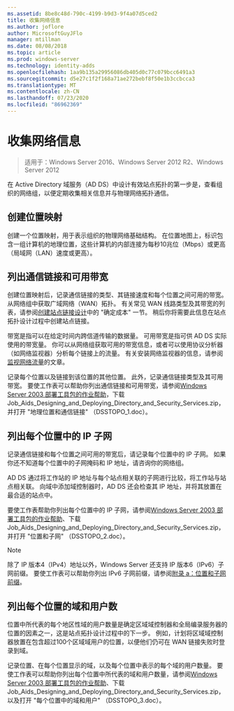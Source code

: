```yaml
---
ms.assetid: 8be8c48d-790c-4199-b9d3-9f4a07d5ced2
title: 收集网络信息
ms.author: joflore
author: MicrosoftGuyJFlo
manager: mtillman
ms.date: 08/08/2018
ms.topic: article
ms.prod: windows-server
ms.technology: identity-adds
ms.openlocfilehash: 1aa9b135a29956086db405d0c77c079bcc6491a3
ms.sourcegitcommit: d5e27c1f2f168a71ae272bebf8f50e1b3ccbcca3
ms.translationtype: MT
ms.contentlocale: zh-CN
ms.lasthandoff: 07/23/2020
ms.locfileid: "86962369"
---
```

# <a name="collecting-network-information"></a>收集网络信息

> 适用于：Windows Server 2016、Windows Server 2012 R2、Windows Server 2012

在 Active Directory 域服务（AD DS）中设计有效站点拓扑的第一步是，查看组织的网络组，以便定期收集相关信息并与物理网络拓扑通信。

## <a name="creating-a-location-map"></a>创建位置映射

创建一个位置映射，用于表示组织的物理网络基础结构。 在位置地图上，标识包含一组计算机的地理位置，这些计算机的内部连接为每秒10兆位（Mbps）或更高（局域网（LAN）速度或更高）。

## <a name="listing-communication-links-and-available-bandwidth"></a>列出通信链接和可用带宽

创建位置映射后，记录通信链接的类型、其链接速度和每个位置之间可用的带宽。 从网络组中获取广域网络（WAN）拓扑。 有关常见 WAN 线路类型及其带宽的列表，请参阅[创建站点链接设计](../../ad-ds/plan/Creating-a-Site-Link-Design.md)中的 "确定成本" 一节。 稍后你将需要此信息在站点拓扑设计过程中创建站点链接。

带宽是指可以在给定时间内跨信道传输的数据量。 可用带宽是指可供 AD DS 实际使用的带宽量。 你可以从网络组获取可用的带宽信息，或者可以使用协议分析器（如网络监视器）分析每个链接上的流量。 有关安装网络监视器的信息，请参阅[监视网络流量](/previous-versions/windows/it-pro/windows-server-2003/cc783075(v=ws.10))的文章。

记录每个位置以及链接到该位置的其他位置。 此外，记录通信链接类型及其可用带宽。 要使工作表可以帮助你列出通信链接和可用带宽，请参阅[Windows Server 2003 部署工具包的作业帮助](https://microsoft.com/download/details.aspx?id=9608)，下载 Job_Aids_Designing_and_Deploying_Directory_and_Security_Services.zip，并打开 "地理位置和通信链接" （DSSTOPO_1.doc）。

## <a name="listing-ip-subnets-within-each-location"></a>列出每个位置中的 IP 子网

记录通信链接和每个位置之间可用的带宽后，请记录每个位置中的 IP 子网。 如果你还不知道每个位置中的子网掩码和 IP 地址，请咨询你的网络组。

AD DS 通过将工作站的 IP 地址与每个站点相关联的子网进行比较，将工作站与站点相关联。 向域中添加域控制器时，AD DS 还会检查其 IP 地址，并将其放置在最合适的站点中。

要使工作表帮助你列出每个位置中的 IP 子网，请参阅[Windows Server 2003 部署工具包的作业帮助](https://microsoft.com/download/details.aspx?id=9608)、下载 Job_Aids_Designing_and_Deploying_Directory_and_Security_Services.zip，并打开 "位置和子网" （DSSTOPO_2.doc）。

> [!NOTE]
> 除了 IP 版本4（IPv4）地址以外，Windows Server 还支持 IP 版本6（IPv6）子网前缀。 要使工作表可以帮助你列出 IPv6 子网前缀，请参阅[附录 a：位置和子网前缀](../../ad-ds/plan/Appendix-A--Locations-and-Subnet-Prefixes.md)。

## <a name="listing-domains-and-number-of-users-for-each-location"></a>列出每个位置的域和用户数

位置中所代表的每个地区性域的用户数量是确定区域域控制器和全局编录服务器的位置的因素之一，这是站点拓扑设计过程中的下一步。 例如，计划将区域域控制器放置在包含超过100个区域域用户的位置，以便他们仍可在 WAN 链接失败时登录到域。

记录位置、在每个位置显示的域，以及每个位置中表示的每个域的用户数量。 要使工作表可以帮助你列出每个位置中所代表的域和用户数量，请参阅[Windows Server 2003 部署工具包的作业帮助](https://microsoft.com/download/details.aspx?id=9608)、下载 Job_Aids_Designing_and_Deploying_Directory_and_Security_Services.zip，以及打开 "每个位置中的域和用户" （DSSTOPO_3.doc）。
